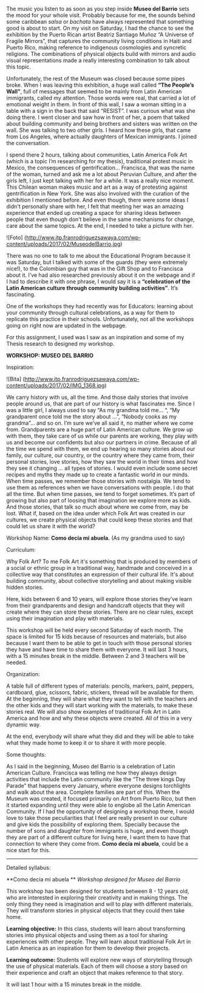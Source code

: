 The music you listen to as soon as you step inside **Museo del Barrio** sets the mood for your whole visit. Probably because for me, the sounds behind some caribbean *salsa* or *bachata* have always represented that something good is about to start. On my visit on Saturday, I had the chance to see the exhibition by the Puerto Rican artist Beatriz Santiago Muñoz “A Universe of Fragile Mirrors”, that captures the community living conditions in Haiti and Puerto Rico, making reference to indigenous cosmologies and syncretic religions. The combinations of physical objects build with mirrors and audio visual representations made a really interesting combination to talk about this topic.

Unfortunately, the rest of the Museum was closed because some pipes broke. When I was leaving this exhibition, a huge wall called **“The People’s Wall”**, full of messages that seemed to be mainly from Latin American immigrants, called my attention. Those words were real, that carried a lot of emotional weight in them. In front of this wall, I saw a woman sitting in a table with a sign in the back that said “RESIST”. I was curious what was she doing there. I went closer and saw how in front of her, a poem that talked about building community and being brothers and sisters was written on the wall. She was talking to two other girls. I heard how these girls, that came from Los Angeles, where actually daughters of Mexican immigrants. I joined the conversation.

I spend there 2 hours, talking about communities, Latin America Folk Art (which is a topic I’m researching for my thesis), traditional protest music in Mexico, the consequences of gentrification... Francisca, that was the name of the woman, turned and ask me a lot about Peruvian Culture, and after the girls left, I just kept talking with her for a while. It was a really nice moment. This Chilean woman makes music and art as a way of protesting against gentrification in New York. She was also involved with the curation of the exhibition I mentioned before. And even though, there were some ideas I didn’t personally share with her, I felt that meeting her was an amazing experience that ended up creating a space for sharing ideas between people that even though don’t believe in the same mechanisms for change, care about the same topics. At the end, I needed to take a picture with her.

![Foto] (http://www.itp.franrodriguezsawaya.com/wp-content/uploads/2017/02/MuseodelBarrio.jpg)

There was no one to talk to me about the Educational Program because it was Saturday, but I talked with some of the guards (they were extremely nice!), to the Colombian guy that was in the Gift Shop and to Francisca about it. I’ve had also researched previously about it on the webpage and if I had to describe it with one phrase, I would say it is a **“celebration of the Latin American culture through community building activities”**. It’s fascinating. 

One of the workshops they had recently was for Educators: learning about your community through cultural celebrations, as a way for them to replicate this practice in their schools. Unfortunately, not all the workshops going on right now are updated in the webpage.

For this assignment, I used was I saw as an inspiration and some of my Thesis research to designed my workshop. 

**WORKSHOP: MUSEO DEL  BARRIO**

Inspiration:

![Bita] (http://www.itp.franrodriguezsawaya.com/wp-content/uploads/2017/02/IMG_1368.jpg)


We carry history with us, all the time. And those daily stories that involve people around us, that are part of our history is what fascinates me. Since I was a little girl, I always used to say “As my grandma told me… “, “My grandparent once told me the story about …”, “Nobody cooks as my grandma”… and so on. I’m sure we’ve all said it, no mather where we come from. Grandparents are a huge part of Latin American culture. We grow up with them, they take care of us while our parents are working, they play with us and become our confidents but also our partners in crime. Because of all the time we spend with them, we end up hearing so many stories about our family, our culture, our country, or the country where they came from, their personal stories, love stories, how they saw the world in their times and how they see it changing … all types of stories. I would even include some secret recipes and myths they made up to create a fantastic world in our minds. When time passes, we remember those stories with nostalgia. We tend to use them as references when we have conversations with people. I do that all the time. But when time passes, we tend to forget sometimes. It’s part of growing but also part of loosing that imagination we explore more as kids. And those stories, that talk so much about where we come from, may be lost. What if, based on the idea under which Folk Art was created in our cultures, we create physical objects that could keep these stories and that could let us share it with the world?

Workshop Name: **Como decía mi abuela.** (As my grandma used to say)

Curriculum:

Why Folk Art? To me Folk Art it's something that is produced by members of a social or ethnic group in a traditional way, handmade and conceived in a collective way that constitutes an expression of their cultural life. It's about building community, about collective storytelling and about making visible hidden stories.

Here, kids between 6 and 10 years, will explore those stories they’ve learn from their grandparents and design and handcraft objects that they will create where they can store these stories. There are no clear rules, except using their imagination and play with materials.

This workshop will be held every second Saturday of each month. The space is limited for 15 kids because of resources and materials, but also because I want them to be able to get in touch with those personal stories they have and have time to share them with everyone. It will last 3 hours, with a 15 minutes break in the middle. Between 2 and 3 teachers will be needed.

Organization:

A table full of different types of materials: pencils, markers, paint, peppers, cardboard, glue, scissors, fabric, stickers, thread will be available for them. At the beginning, they will share what they want to tell with the teachers and the other kids and they will start working with the materials, to make these stories real. We will also show examples of traditional Folk Art in Latin America and how and why these objects were created. All of this in a very dynamic way. 

At the end, everybody will share what they did and they will be able to take what they made home to keep it or to share it with more people.

Some thoughts: 

As I said in the beginning, Museo del Barrio is a celebration of Latin American Culture. Francisca was telling me how they always design activities that include the Latin community like the “The three kings Day Parade” that happens every January, where everyone designs torchlights and walk about the area. Complete families are part of this. When the Museum was created, it focused primarily on Art from Puerto Rico, but then it started expanding until they were able to englobe all the Latin American Community. If I had the opportunity of designing a workshop there, I would love to take those peculiarities that I feel are really present in our culture and give kids the possibility of exploring them. Specially because the number of sons and daughter from immigrants is huge, and even though they are part of a different culture for living here, I want them to have that connection to where they come from. **Como decía mi abuela**, could be a nice start for this. 

_____

Detailed syllabus:

**Como decía mi abuela **
*Workshop designed for Museo del Barrio*

This workshop has been designed for students between 8 - 12 years old, who are interested in exploring their creativity and in making things. The only thing they need is imagination and will to play with different materials. They will transform stories in physical objects that they could then take home.

**Learning objective:** In this class, students will learn about transforming stories into physical objects and using them as a tool for sharing experiences with other people. They will learn about traditional Folk Art in Latin America as an inspiration for them to develop their projects.

**Learning outcome:** Students will explore new ways of storytelling through the use of physical materials. Each of them will choose a story based on their experience and craft an object that makes reference to that story.

It will last 1 hour with a 15 minutes break in the middle. 

